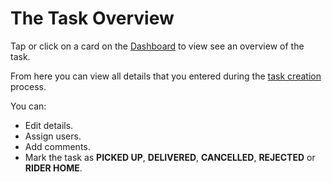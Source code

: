 # The Task Overview

Tap or click on a card on the [Dashboard](Using-the-dashboard.md) to view see an overview of the task.

From here you can view all details that you entered during the [task creation](Creating-new-tasks.md) process.

You can:

* Edit details.
* Assign users.
* Add comments.
* Mark the task as **PICKED UP**, **DELIVERED**, **CANCELLED**, **REJECTED** or **RIDER HOME**.

